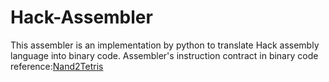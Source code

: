 # Hack-Assembler
This assembler is an implementation by python to translate Hack assembly language into binary code.
Assembler's instruction contract in binary code reference:<a href="http://www.nand2tetris.org/06.php">Nand2Tetris</a>